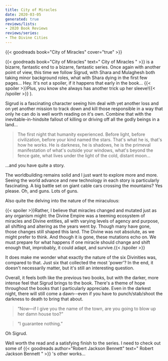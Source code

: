 ```yaml
---
title: City of Miracles
date: 2020-03-05
generated: true
reviews/lists:
- 2020 Book Reviews
reviews/series:
- The Divine Cities
---
```

{{< goodreads book="City of Miracles" cover="true" >}}

{{< goodreads book="City of Miracles" text=" City of Miracles " >}} is a bizarre, fantastic end to a bizarre, fantastic series. Once again with another point of view, this time we follow Sigrud, with Shara and Mulaghesh both taking minor background roles, what with Shara dying in the first few pages... Hey. It's not a spoiler, if it happens that early in the book...  {{< spoiler >}}Plus, you know she always has another trick up her sleeve!{{< /spoiler >}}  ).  

Sigrud is a fascinating character seeing him deal with yet another loss and on yet another mission to track down and kill those responsible in a way that only he can do is well worth reading on it's own. Combine that with the inevitable-in-hindsite fallout of killing or driving off all the godly beings in a land...  

<!--more-->

> The first night that humanity experienced. Before light, before civilization, before your kind named the stars. That's what he is, that's how he works. He is darkness, he is shadows, he is the primeval manifestation of what's outside your windows, what's beyond the fence gate, what lives under the light of the cold, distant moon...

...and you have quite a story.  

The worldbuilding remains solid and I just want to explore more and more. Seeing the world advance and new technology in each story is particularly fascinating. A big battle set on giant cable cars crossing the mountains? Yes please. Oh, and guns. Lots of guns.  

Also quite the delving into the nature of the miraculous:  

{{< spoiler >}}Rather, I believe that miracles changed and mutated just as any organism might: the Divine Empire was a teeming ecosystem of miracles and Divine entities, all with varying levels of agency and purpose, all shifting and altering as the years went by. Though many have gone, those changes still shaped this land. The Divine was not absolute, as we might prefer to think. And though it is gone, these mutations echo on. We must prepare for what happens if one miracle should change and shift enough that, improbably, it could adapt, and survive.{{< /spoiler >}}  

It does make me wonder what exactly the nature of the six Divinities was, compared to that. Just six that collected the most 'power'? In the end, it doesn't necessarily matter, but it's still an interesting question.  

Overall, it feels both like the previous two books, but with the darker, more intense feel that Sigrud brings to the book. There's a theme of hope throughout the books that I particularly appreciate. Even in the darkest night, there will still come a dawn--even if you have to punch/stab/shoot the darkness to death to bring that about.  

>  “Now—if I give you the name of the town, are you going to blow up her damn house too?”  

>  “I guarantee nothing.”  

Oh Sigrud.  

Well worth the read and a satisfying finish to the series. I need to check out some of {{< goodreads author="Robert Jackson Bennett" text=" Robert Jackson Bennett " >}} 's other works...


